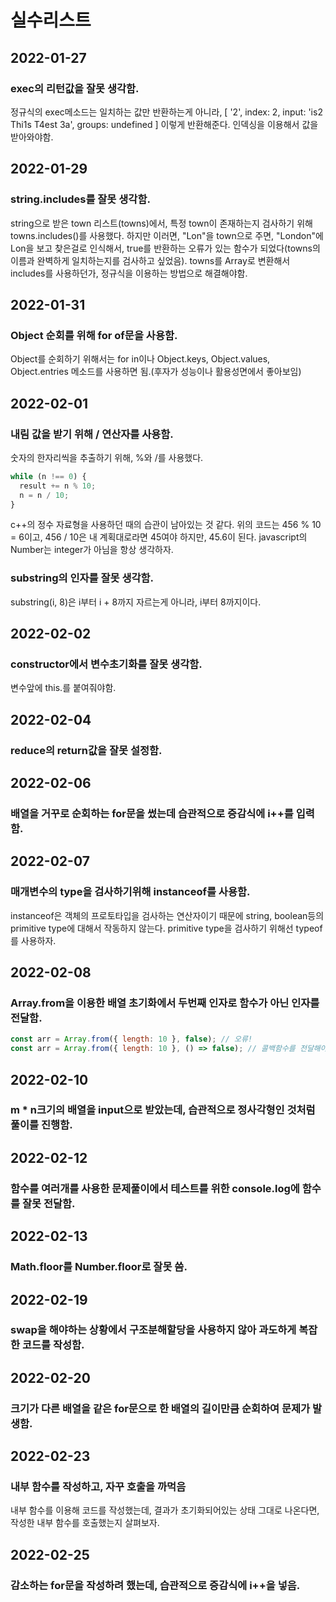 # 실수리스트

## 2022-01-27

### exec의 리턴값을 잘못 생각함.

정규식의 exec메소드는 일치하는 값만 반환하는게 아니라, [ '2', index: 2, input: 'is2 Thi1s T4est 3a', groups: undefined ] 이렇게 반환해준다. 인덱싱을 이용해서 값을 받아와야함.

## 2022-01-29

### string.includes를 잘못 생각함.

string으로 받은 town 리스트(towns)에서, 특정 town이 존재하는지 검사하기 위해 towns.includes()를 사용했다. 하지만 이러면, "Lon"을 town으로 주면, "London"에 Lon을 보고 찾은걸로 인식해서, true를 반환하는 오류가 있는 함수가 되었다(towns의 이름과 완벽하게 일치하는지를 검사하고 싶었음). towns를 Array로 변환해서 includes를 사용하던가, 정규식을 이용하는 방법으로 해결해야함.

## 2022-01-31

### Object 순회를 위해 for of문을 사용함.

Object를 순회하기 위해서는 for in이나 Object.keys, Object.values, Object.entries 메소드를 사용하면 됨.(후자가 성능이나 활용성면에서 좋아보임)

## 2022-02-01

### 내림 값을 받기 위해 / 연산자를 사용함.

숫자의 한자리씩을 추출하기 위해, %와 /를 사용했다.

```js
while (n !== 0) {
  result += n % 10;
  n = n / 10;
}
```

c++의 정수 자료형을 사용하던 때의 습관이 남아있는 것 같다. 위의 코드는 456 % 10 = 6이고, 456 / 10은 내 계획대로라면 45여야 하지만, 45.6이 된다. javascript의 Number는 integer가 아님을 항상 생각하자.

### substring의 인자를 잘못 생각함.

substring(i, 8)은 i부터 i + 8까지 자르는게 아니라, i부터 8까지이다.

## 2022-02-02

### constructor에서 변수초기화를 잘못 생각함.

변수앞에 this.를 붙여줘야함.

## 2022-02-04

### reduce의 return값을 잘못 설정함.

## 2022-02-06

### 배열을 거꾸로 순회하는 for문을 썼는데 습관적으로 증감식에 i++를 입력함.

## 2022-02-07

### 매개변수의 type을 검사하기위해 instanceof를 사용함.

instanceof은 객체의 프로토타입을 검사하는 연산자이기 때문에 string, boolean등의 primitive type에 대해서 작동하지 않는다. primitive type을 검사하기 위해선 typeof를 사용하자.

## 2022-02-08

### Array.from을 이용한 배열 초기화에서 두번째 인자로 함수가 아닌 인자를 전달함.

```js
const arr = Array.from({ length: 10 }, false); // 오류!
const arr = Array.from({ length: 10 }, () => false); // 콜백함수를 전달해야한다.
```

## 2022-02-10

### m \* n크기의 배열을 input으로 받았는데, 습관적으로 정사각형인 것처럼 풀이를 진행함.

## 2022-02-12

### 함수를 여러개를 사용한 문제풀이에서 테스트를 위한 console.log에 함수를 잘못 전달함.

## 2022-02-13

### Math.floor를 Number.floor로 잘못 씀.

## 2022-02-19

### swap을 해야하는 상황에서 구조분해할당을 사용하지 않아 과도하게 복잡한 코드를 작성함.

## 2022-02-20

### 크기가 다른 배열을 같은 for문으로 한 배열의 길이만큼 순회하여 문제가 발생함.

## 2022-02-23

### 내부 함수를 작성하고, 자꾸 호출을 까먹음

내부 함수를 이용해 코드를 작성했는데, 결과가 초기화되어있는 상태 그대로 나온다면, 작성한 내부 함수를 호출했는지 살펴보자.

## 2022-02-25

### 감소하는 for문을 작성하려 했는데, 습관적으로 증감식에 i++을 넣음.
